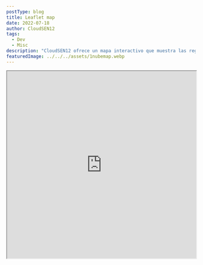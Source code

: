 ```yaml
---
postType: blog
title: Leaflet map
date: 2022-07-18
author: CloudSEN12
tags:
  - Dev
  - Misc
description: "CloudSEN12 ofrece un mapa interactivo que muestra las regiones de interés (ROI) para la detección de nubes y sombras en imágenes satelitales. Este mapa permite a los usuarios explorar y descargar datos geográficos relevantes para estudios de teledetección y análisis ambiental."
featuredImage: ../../../assets/1nubemap.webp
---
```


<script type="text/javascript">
  function iframeLoaded() {
      var iFrameID = document.getElementById('idIframe');
      if(iFrameID) {
            // here you can make the height, I delete it first, then I make it again
            iFrameID.height = "";
            console.log(iFrameID.contentWindow.document.body.scrollHeight);    
            iFrameID.height = iFrameID.contentWindow.document.body.scrollHeight + "px";
      }   
  }
</script>   

<iframe src="https://cloudsen12.github.io/map" id="idIframe" height="500px" width="100%">